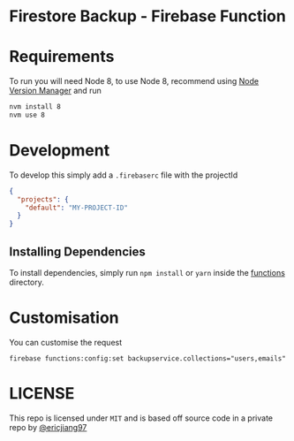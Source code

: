# Firestore Backup - Firebase Function 

# Requirements
To run you will need Node 8, to use Node 8, recommend using [Node Version Manager](https://github.com/nvm-sh/nvm) and run 

```sh
nvm install 8
nvm use 8
```

# Development
To develop this simply add a `.firebaserc` file with the projectId

```json
{
  "projects": {
    "default": "MY-PROJECT-ID"
  }
}

```

## Installing Dependencies

To install dependencies, simply run `npm install` or `yarn` inside the [functions](,/functions) directory.

# Customisation
You can customise the request

```
firebase functions:config:set backupservice.collections="users,emails"
```

# LICENSE
This repo is licensed under `MIT` and is based off source code in a private repo by [@ericjiang97](https://github.com/ericjiang97)